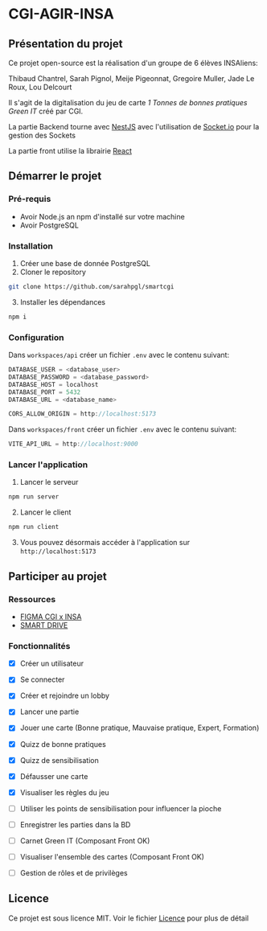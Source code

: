 # CGI-AGIR-INSA

## Présentation du projet
Ce projet open-source est la réalisation d'un groupe de 6 élèves INSAliens:

Thibaud Chantrel, Sarah Pignol, Meije Pigeonnat, Gregoire Muller, Jade Le Roux, Lou Delcourt

Il s'agit de la digitalisation du jeu de carte *1 Tonnes de bonnes pratiques Green IT* créé par CGI.

La partie Backend tourne avec [NestJS](https://docs.nestjs.com/) avec l'utilisation de [Socket.io](https://socket.io/) pour la gestion des Sockets

La partie front utilise la librairie [React](https://fr.react.dev/) 

## Démarrer le projet
### Pré-requis
- Avoir Node.js an npm d'installé sur votre machine
- Avoir PostgreSQL

### Installation
1. Créer une base de donnée PostgreSQL
2. Cloner le repository
```bash
git clone https://github.com/sarahpgl/smartcgi
```
3. Installer les dépendances
```bash
npm i
```

### Configuration
Dans `workspaces/api` créer un fichier `.env` avec le contenu suivant:
```typescript
DATABASE_USER = <database_user>
DATABASE_PASSWORD = <database_password>
DATABASE_HOST = localhost
DATABASE_PORT = 5432
DATABASE_URL = <database_name>

CORS_ALLOW_ORIGIN = http://localhost:5173
```

Dans `workspaces/front` créer un fichier `.env` avec le contenu suivant:
```typescript
VITE_API_URL = http://localhost:9000
```

### Lancer l'application
1. Lancer le serveur
```bash
npm run server
```
2. Lancer le client
```bash
npm run client
```
3. Vous pouvez désormais accéder à l'application sur `http://localhost:5173`

## Participer au projet

### Ressources
- [FIGMA CGI x INSA](https://www.figma.com/file/FbPY4oHhFLRzVgqEGvccqo/AGIR?type=design&mode=design)  
- [SMART DRIVE](https://drive.google.com/drive/folders/1OWyNMogHzwoZg-r0Hdf1AWiKTOXT7I-G?usp=drive_link) 

### Fonctionnalités
- [x] Créer un utilisateur
- [x] Se connecter
- [x] Créer et rejoindre un lobby
- [x] Lancer une partie
- [x] Jouer une carte (Bonne pratique, Mauvaise pratique, Expert, Formation)
- [x] Quizz de bonne pratiques
- [x] Quizz de sensibilisation
- [x] Défausser une carte
- [x] Visualiser les règles du jeu
- [ ] Utiliser les points de sensibilisation pour influencer la pioche
- [ ] Enregistrer les parties dans la BD
- [ ] Carnet Green IT (Composant Front OK)
- [ ] Visualiser l'ensemble des cartes (Composant Front OK)
- [ ] Gestion de rôles et de privilèges



## Licence
Ce projet est sous licence MIT. Voir le fichier [Licence](LICENSE) pour plus de détail
